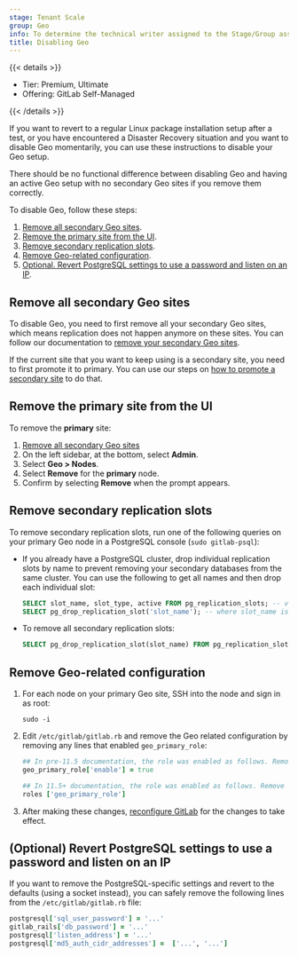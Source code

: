 ```yaml
---
stage: Tenant Scale
group: Geo
info: To determine the technical writer assigned to the Stage/Group associated with this page, see https://handbook.gitlab.com/handbook/product/ux/technical-writing/#assignments
title: Disabling Geo
---
```


{{< details >}}

- Tier: Premium, Ultimate
- Offering: GitLab Self-Managed

{{< /details >}}

If you want to revert to a regular Linux package installation setup after a test, or you have encountered a Disaster Recovery
situation and you want to disable Geo momentarily, you can use these instructions to disable your
Geo setup.

There should be no functional difference between disabling Geo and having an active Geo setup with
no secondary Geo sites if you remove them correctly.

To disable Geo, follow these steps:

1. [Remove all secondary Geo sites](#remove-all-secondary-geo-sites).
1. [Remove the primary site from the UI](#remove-the-primary-site-from-the-ui).
1. [Remove secondary replication slots](#remove-secondary-replication-slots).
1. [Remove Geo-related configuration](#remove-geo-related-configuration).
1. [Optional. Revert PostgreSQL settings to use a password and listen on an IP](#optional-revert-postgresql-settings-to-use-a-password-and-listen-on-an-ip).

## Remove all secondary Geo sites

To disable Geo, you need to first remove all your secondary Geo sites, which means replication does not happen
anymore on these sites. You can follow our documentation to [remove your secondary Geo sites](remove_geo_site.md).

If the current site that you want to keep using is a secondary site, you need to first promote it to primary.
You can use our steps on [how to promote a secondary site](../disaster_recovery/_index.md#step-3-promoting-a-secondary-site)
to do that.

## Remove the primary site from the UI

To remove the **primary** site:

1. [Remove all secondary Geo sites](remove_geo_site.md)
1. On the left sidebar, at the bottom, select **Admin**.
1. Select **Geo > Nodes**.
1. Select **Remove** for the **primary** node.
1. Confirm by selecting **Remove** when the prompt appears.

## Remove secondary replication slots

To remove secondary replication slots, run one of the following queries on your primary
Geo node in a PostgreSQL console (`sudo gitlab-psql`):

- If you already have a PostgreSQL cluster, drop individual replication slots by name to prevent
  removing your secondary databases from the same cluster. You can use the following to get
  all names and then drop each individual slot:

  ```sql
  SELECT slot_name, slot_type, active FROM pg_replication_slots; -- view present replication slots
  SELECT pg_drop_replication_slot('slot_name'); -- where slot_name is the one expected from above
  ```

- To remove all secondary replication slots:

  ```sql
  SELECT pg_drop_replication_slot(slot_name) FROM pg_replication_slots;
  ```

## Remove Geo-related configuration

1. For each node on your primary Geo site, SSH into the node and sign in as root:

   ```shell
   sudo -i
   ```

1. Edit `/etc/gitlab/gitlab.rb` and remove the Geo related configuration by
   removing any lines that enabled `geo_primary_role`:

   ```ruby
   ## In pre-11.5 documentation, the role was enabled as follows. Remove this line.
   geo_primary_role['enable'] = true

   ## In 11.5+ documentation, the role was enabled as follows. Remove this line.
   roles ['geo_primary_role']
   ```

1. After making these changes, [reconfigure GitLab](../../restart_gitlab.md#reconfigure-a-linux-package-installation)
   for the changes to take effect.

## (Optional) Revert PostgreSQL settings to use a password and listen on an IP

If you want to remove the PostgreSQL-specific settings and revert
to the defaults (using a socket instead), you can safely remove the following
lines from the `/etc/gitlab/gitlab.rb` file:

```ruby
postgresql['sql_user_password'] = '...'
gitlab_rails['db_password'] = '...'
postgresql['listen_address'] = '...'
postgresql['md5_auth_cidr_addresses'] =  ['...', '...']
```
